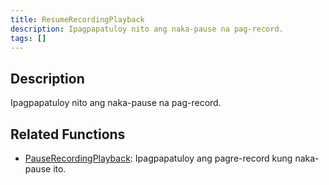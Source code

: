 ```yaml
---
title: ResumeRecordingPlayback
description: Ipagpapatuloy nito ang naka-pause na pag-record.
tags: []
---
```


## Description

Ipagpapatuloy nito ang naka-pause na pag-record.


## Related Functions

- [PauseRecordingPlayback](../functions/PauseRecordingPlayback): Ipagpapatuloy ang pagre-record kung naka-pause ito.